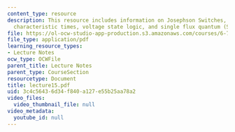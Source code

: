 ```yaml
---
content_type: resource
description: This resource includes information on Josephson Switches, memories and
  characteristic times, voltage state logic, and single flux quantum (SFQ) logic.
file: https://ol-ocw-studio-app-production.s3.amazonaws.com/courses/6-763-applied-superconductivity-fall-2005/3c4c56436d34f840a127e55b25aa78a2_lecture15.pdf
file_type: application/pdf
learning_resource_types:
- Lecture Notes
ocw_type: OCWFile
parent_title: Lecture Notes
parent_type: CourseSection
resourcetype: Document
title: lecture15.pdf
uid: 3c4c5643-6d34-f840-a127-e55b25aa78a2
video_files:
  video_thumbnail_file: null
video_metadata:
  youtube_id: null
---
```

